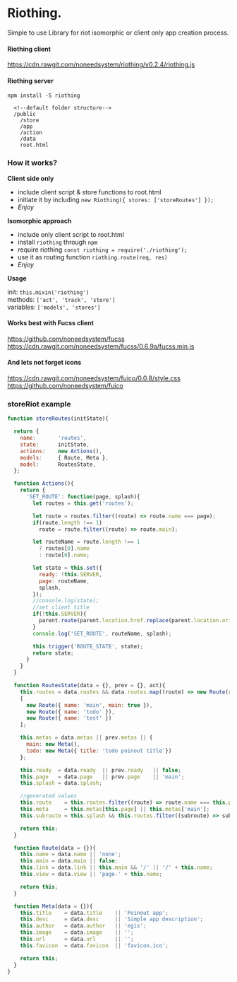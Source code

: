 # Riothing.   
Simple to use Library for riot isomorphic or client only app creation process.

#### Riothing client
https://cdn.rawgit.com/noneedsystem/riothing/v0.2.4/riothing.js

#### Riothing server
`npm install -S riothing`

```
  <!--default folder structure-->
  /public
    /store
    /app
    /action
    /data
    root.html
```

### How it works?

**Client side only**

- include client script & store functions to root.html
- initiate it by including `new Riothing({ stores: ['storeRoutes'] });`
- *Enjoy*  

**Isomorphic approach**  

- include only client script to root.html
- install `riothing` through `npm`
- require riothing `const riothing = require('./riothing');`
- use it as routing function `riothing.route(req, res)`
- *Enjoy*

**Usage**

init: `this.mixin('riothing')`  
methods: `['act', 'track', 'store']`  
variables: `['models', 'stores']`  

#### Works best with Fucss client
https://github.com/noneedsystem/fucss   
https://cdn.rawgit.com/noneedsystem/fucss/0.6.9a/fucss.min.js

#### And lets not forget icons
https://cdn.rawgit.com/noneedsystem/fuico/0.0.8/style.css  
https://github.com/noneedsystem/fuico

### storeRiot example
```javascript
function storeRoutes(initState){

  return {
    name:       'routes',
    state:      initState,
    actions:    new Actions(),
    models:     { Route, Meta },
    model:      RoutesState,
  };

  function Actions(){
    return {
      'SET_ROUTE': function(page, splash){
        let routes = this.get('routes');

        let route = routes.filter((route) => route.name === page);
        if(route.length !== 1)
          route = route.filter((route) => route.main);

        let routeName = route.length !== 1
          ? routes[0].name
          : route[0].name;

        let state = this.set({
          ready: !this.SERVER,
          page: routeName,
          splash,
        });
        //console.log(state);
        //set client title
        if(!this.SERVER){
          parent.route(parent.location.href.replace(parent.location.origin, ''), this.get('meta.title'));
        }
        console.log('SET_ROUTE', routeName, splash);

        this.trigger('ROUTE_STATE', state);
        return state;
      }
    }
  }

  function RoutesState(data = {}, prev = {}, act){
    this.routes = data.routes && data.routes.map((route) => new Route(route)) || prev.routes ||
    [
      new Route({ name: 'main', main: true }),
      new Route({ name: 'todo' }),
      new Route({ name: 'test' })
    ];

    this.metas = data.metas || prev.metas || {
      main: new Meta(),
      todo: new Meta({ title: 'todo poinout title'})
    };

    this.ready  = data.ready  || prev.ready   || false;
    this.page   = data.page   || prev.page    || 'main';
    this.splash = data.splash;

    //generated values
    this.route    = this.routes.filter((route) => route.name === this.page).shift();
    this.meta     = this.metas[this.page] || this.metas['main'];
    this.subroute = this.splash && this.routes.filter((subroute) => subroute.name === this.splash).shift();

    return this;
  }

  function Route(data = {}){
    this.name = data.name || 'none';
    this.main = data.main || false;
    this.link = data.link || this.main && '/' || '/' + this.name;
    this.view = data.view || 'page-' + this.name;

    return this;
  }

  function Meta(data = {}){
    this.title    = data.title    || 'Poinout app';
    this.desc     = data.desc     || 'Simple app description';
    this.author   = data.author   || 'egis';
    this.image    = data.image    || '';
    this.url      = data.url      || '';
    this.favicon  = data.favicon  || 'favicon.ico';

    return this;
  }
}
```
